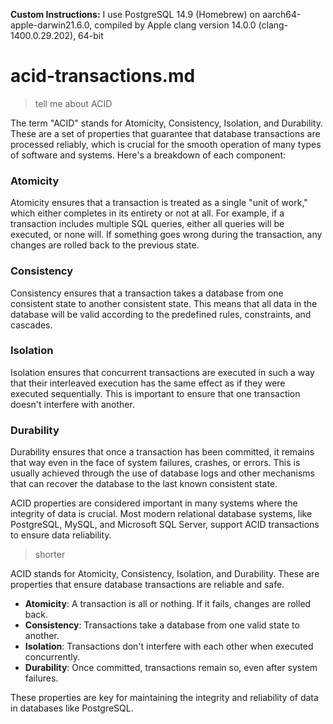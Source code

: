 

**Custom Instructions:**
I use PostgreSQL 14.9 (Homebrew) on aarch64-apple-darwin21.6.0, compiled by Apple clang version 14.0.0 (clang-1400.0.29.202), 64-bit

# acid-transactions.md

> tell me about ACID 

The term "ACID" stands for Atomicity, Consistency, Isolation, and Durability. These are a set of properties that guarantee that database transactions are processed reliably, which is crucial for the smooth operation of many types of software and systems. Here's a breakdown of each component:

### Atomicity
Atomicity ensures that a transaction is treated as a single "unit of work," which either completes in its entirety or not at all. For example, if a transaction includes multiple SQL queries, either all queries will be executed, or none will. If something goes wrong during the transaction, any changes are rolled back to the previous state.

### Consistency
Consistency ensures that a transaction takes a database from one consistent state to another consistent state. This means that all data in the database will be valid according to the predefined rules, constraints, and cascades. 

### Isolation
Isolation ensures that concurrent transactions are executed in such a way that their interleaved execution has the same effect as if they were executed sequentially. This is important to ensure that one transaction doesn't interfere with another.

### Durability
Durability ensures that once a transaction has been committed, it remains that way even in the face of system failures, crashes, or errors. This is usually achieved through the use of database logs and other mechanisms that can recover the database to the last known consistent state.

ACID properties are considered important in many systems where the integrity of data is crucial. Most modern relational database systems, like PostgreSQL, MySQL, and Microsoft SQL Server, support ACID transactions to ensure data reliability.

> shorter

ACID stands for Atomicity, Consistency, Isolation, and Durability. These are properties that ensure database transactions are reliable and safe.

- **Atomicity**: A transaction is all or nothing. If it fails, changes are rolled back.
- **Consistency**: Transactions take a database from one valid state to another.
- **Isolation**: Transactions don't interfere with each other when executed concurrently.
- **Durability**: Once committed, transactions remain so, even after system failures.

These properties are key for maintaining the integrity and reliability of data in databases like PostgreSQL.



